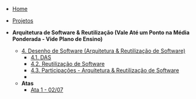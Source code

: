 <!-- docs/_sidebar.md -->

- [Home](/docs)
- [Projetos](/docs/Projeto/Projeto.md)


- **Arquitetura de Software & Reutilização (Vale Até um Ponto na Média Ponderada - Vide Plano de Ensino)**
  - [4. Desenho de Software (Arquitetura & Reutilização de Software)](/docs/ArquiteturaReutilizacao/4.ArquiteturaReutilizacao.md)
    - [4.1. DAS](/docs/ArquiteturaReutilizacao/4.1.DAS.md)
    - [4.2. Reutilização de Software](/docs/ArquiteturaReutilizacao/4.2.ReutilizacaoDeSoftware.md)
    - [4.3. Participações - Arquitetura & Reutilização de Software](/docs/ArquiteturaReutilizacao/4.3.ParticipacoesArqReutilizacao.md)
    - 
  - **Atas**
      - [Ata 1 - 02/07](./Extras/ata1.md)
